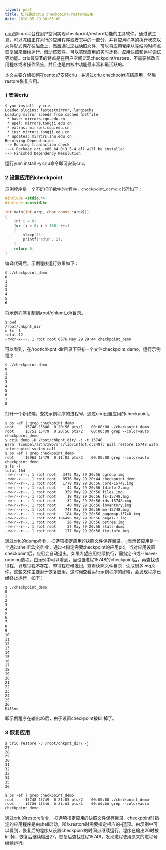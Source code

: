 ```yaml
---
layout: post
title: 如何通过criu checkpoint/restore应用
date: 2018-05-29 00:05:00
---
```


[criu](https://criu.org/Main_Page)是linux平台在用户空间实现checkpoint/restore功能的工具软件。通过该工具，可以冻结正在运行的应用程序或者其中的一部分，并将应用程序的执行状态以文件形式保存在磁盘上，然后通过这些快照文件，可以将应用程序从冻结的时间点恢复回来继续运行。借助该软件，可以实现应用的实时迁移、应用快照和远程调试等功能。criu最显著的特点是在用户空间实现checkpoint/restore，不需要修改应用程序或者操作系统，并且也是内核中功能最丰富和最活跃的。

本文主要介绍如何在centos7安装criu，并通过criu checkpoint冻结应用，然后restore恢复应用。

### 1 安装criu

```
$ yum install -y criu
Loaded plugins: fastestmirror, langpacks
Loading mirror speeds from cached hostfile
 * base: mirrors.cqu.edu.cn
 * epel: mirrors.tongji.edu.cn
 * extras: mirrors.cqu.edu.cn
 * ius: mirrors.tongji.edu.cn
 * updates: mirrors.shu.edu.cn
Resolving Dependencies
--> Running transaction check
---> Package criu.x86_64 0:3.5-4.el7 will be installed
--> Finished Dependency Resolution
```

运行yum install -y criu命令即可安装criu。

### 2 设置应用的checkpoint

示例程序是一个不断打印数字的c程序，checkpoint_demo.c代码如下：

```c
#include <stdio.h>
#include <unistd.h>

int main(int argc, char const *argv[])
{
    int i = 0;
    for (i = 0; i < 100; ++i)
    {
        sleep(1);
        printf("%d\n", i);
    }
    return 0;
}
```

编译代码后，示例程序运行效果如下：

```
$ ./checkpoint_demo
0
1
2
3
4
5
6
```

将示例程序复制到/root/chkpnt_dir目录。

```
$ pwd
/root/chkpnt_dir
$ ls -l
total 12
-rwxr-x---. 1 root root 8576 May 29 20:44 checkpoint_demo
```

可以看到，在/root/chkpnt_dir目录下只有一个文件checkpoint_demo，运行示例程序：

```
$ ./checkpoint_demo
0
1
2
3
4
5
6
7
8
```

打开一个新终端，查找示例程序的进程号，通过criu设置应用的checkpoint。

```
$ ps -ef | grep checkpoint_demo
root     15748 15340  0 20:56 pts/1    00:00:00 ./checkpoint_demo
root     15751 15479  0 20:56 pts/2    00:00:00 grep --color=auto checkpoint_demo
$ criu dump -D /root/chkpnt_dir/ -j -t 15748
Warn  (compel/arch/x86/src/lib/infect.c:249): Will restore 15748 with interrupted system call
$ ps -ef | grep checkpoint_demo
root     15963 15479  0 11:03 pts/2    00:00:00 grep --color=auto checkpoint_demo
$ ls -l
total 164
-rw-r--r--. 1 root root   3475 May 29 20:56 cgroup.img
-rwxr-x---. 1 root root   8576 May 29 20:44 checkpoint_demo
-rw-r--r--. 1 root root   1778 May 29 20:56 core-15748.img
-rw-r--r--. 1 root root     44 May 29 20:56 fdinfo-2.img
-rw-r--r--. 1 root root    359 May 29 20:56 files.img
-rw-r--r--. 1 root root     18 May 29 20:56 fs-15748.img
-rw-r--r--. 1 root root     32 May 29 20:56 ids-15748.img
-rw-r--r--. 1 root root     40 May 29 20:56 inventory.img
-rw-r--r--. 1 root root    747 May 29 20:56 mm-15748.img
-rw-r--r--. 1 root root    184 May 29 20:56 pagemap-15748.img
-rw-r--r--. 1 root root 106496 May 29 20:56 pages-1.img
-rw-r--r--. 1 root root     26 May 29 20:56 pstree.img
-rw-r--r--. 1 root root     37 May 29 20:56 stats-dump
-rw-r--r--. 1 root root    177 May 29 20:56 tty-info.img
```

通过criu的dump命令，-D选项指定应用的快照文件保存目录，-j表示该应用是一个通过shell启动的作业，通过-t指定需要checkpoint的应用pid。当对应用设置checkpoint后，应用会自动退出，如果希望应用继续执行，需指定-R或--leave-running选项。由示例中可以看到，当设置进程15748的checkpoint后，再查找该进程，发现进程不存在，即进程已经退出。查看快照文件目录，生成很多img文件，这些文件主要用于恢复应用。这时候查看运行示例程序的终端，会发现程序已经终止运行，如下：

```
$ ./checkpoint_demo
0
1
2
3
4
5
6
7
8
9
10
11
12
13
14
15
16
17
18
19
20
21
22
23
24
25
26
Killed
```

即示例程序在输出26后，由于设置checkpoint被kill掉了。

### 3 恢复应用

```
$ criu restore -D /root/chkpnt_dir/ -j
27
28
29
30
31
32
33
34
35
36
```

```
$ ps -ef | grep checkpoint_demo
root     15748 15749  0 21:05 pts/2    00:00:00 ./checkpoint_demo
root     15759 15340  0 21:05 pts/1    00:00:00 grep --color=auto checkpoint_demo
```

通过criu的restore命令，-D选项指定应用的快照文件保存目录，checkpoint时指定的应用程序是由shell启动，所以restore时需要指定相应的-j选项。由示例中可以看到，恢复后的程序从设置checkpoint的时间点继续运行，程序在输出26时被kill掉，恢复后继续输出27，恢复后查找进程15748，发现进程使用原来的进程号继续运行。
